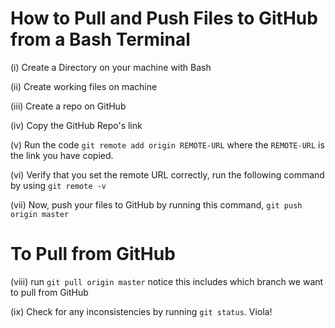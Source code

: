 # How to Pull and Push Files to GitHub from a Bash Terminal

(i) Create a Directory on your machine with Bash

(ii) Create working files on machine

(iii) Create a repo on GitHub

(iv) Copy the GitHub Repo's link

(v) Run the code `git remote add origin REMOTE-URL` where the `REMOTE-URL` is the link you have copied.

(vi) Verify that you set the remote URL correctly, run the following command by using `git remote -v`

(vii) Now, push your files to GitHub by running this command, `git push origin master`


# To Pull from GitHub

(viii) run `git pull origin master` notice this includes which branch we want to pull from GitHub

(ix) Check for any inconsistencies by running `git status`. Viola!




